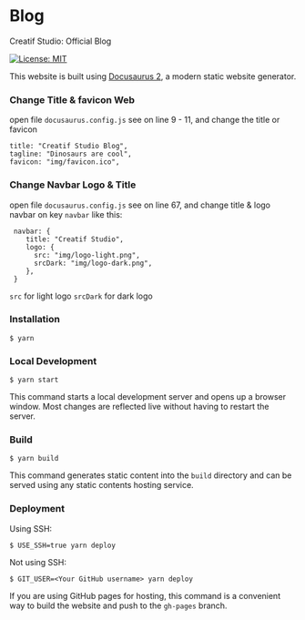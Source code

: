 # Blog
Creatif Studio: Official Blog

[![License: MIT](https://img.shields.io/badge/License-MIT-yellow.svg)](https://opensource.org/licenses/MIT)

This website is built using [Docusaurus 2](https://docusaurus.io/), a modern static website generator.

### Change Title & favicon Web

open file `docusaurus.config.js` see on line 9 - 11, and change the title or favicon

```
title: "Creatif Studio Blog",
tagline: "Dinosaurs are cool",
favicon: "img/favicon.ico",
```

### Change Navbar Logo & Title

open file `docusaurus.config.js` see on line 67, and change title & logo navbar on key `navbar` like this:

```
 navbar: {
    title: "Creatif Studio",
    logo: {
      src: "img/logo-light.png",
      srcDark: "img/logo-dark.png",
    },
 }
```

`src` for light logo
`srcDark` for dark logo

### Installation

```
$ yarn
```

### Local Development

```
$ yarn start
```

This command starts a local development server and opens up a browser window. Most changes are reflected live without having to restart the server.

### Build

```
$ yarn build
```

This command generates static content into the `build` directory and can be served using any static contents hosting service.

### Deployment

Using SSH:

```
$ USE_SSH=true yarn deploy
```

Not using SSH:

```
$ GIT_USER=<Your GitHub username> yarn deploy
```

If you are using GitHub pages for hosting, this command is a convenient way to build the website and push to the `gh-pages` branch.
